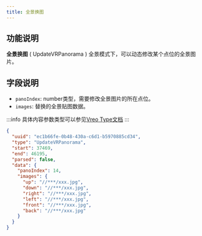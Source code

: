 ```yaml
---
title: 全景换图
---
```


## 功能说明
**全景换图** ( UpdateVRPanorama ) 全景模式下，可以动态修改某个点位的全景图片。

## 字段说明
- `panoIndex`: number类型，需要修改全景图片的所在点位。
- `images`: 替换的全景贴图数据。

:::info
具体内容参数类型可以参见[Vreo Type文档](https://unpkg.com/@realsee/vreo/docs/modules/Player.html#UpdateVRPanoramaData)
:::

```json title="全景换图类型数据样例"
{
  "uuid": "ec1b66fe-0b48-430a-c6d1-b5970885cd34",
  "type": "UpdateVRPanorama",
  "start": 37469,
  "end": 46195,
  "parsed": false,
  "data": {
    "panoIndex": 14,
    "images": {
      "up": "//***/xxx.jpg",
      "down": "//***/xxx.jpg",
      "right": "//***/xxx.jpg",
      "left": "//***/xxx.jpg",
      "front": "//***/xxx.jpg",
      "back": "//***/xxx.jpg"
    }
  }
}
```
